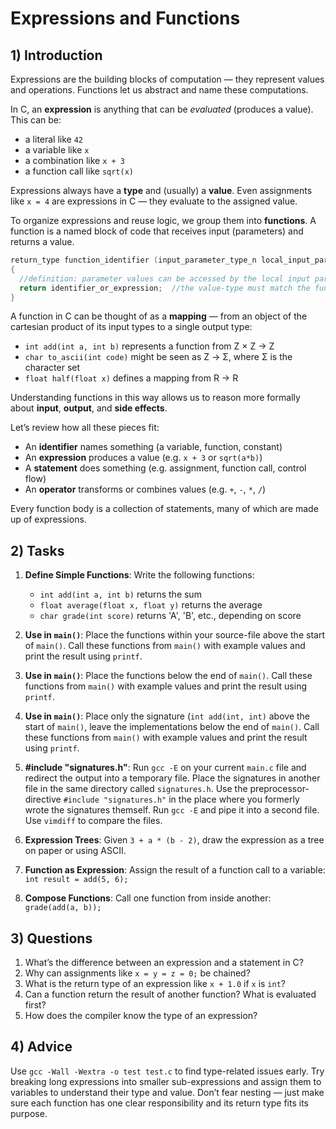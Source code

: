 <!---
{
  "depends_on": ["https://github.com/STEMgraph/67ed6d0b4d7c81918a47a26fdf1d2bfd"],
  "author": "Stephan Bökelmann",
  "first_used": "2025-04-02",
  "keywords": ["C Language", "Expressions", "Functions", "Operators"]
}
--->

# Expressions and Functions

## 1) Introduction
Expressions are the building blocks of computation — they represent values and operations. Functions let us abstract and name these computations.

In C, an **expression** is anything that can be *evaluated* (produces a value). This can be:
- a literal like `42`
- a variable like `x`
- a combination like `x + 3`
- a function call like `sqrt(x)`

Expressions always have a **type** and (usually) a **value**. Even assignments like `x = 4` are expressions in C — they evaluate to the assigned value.

To organize expressions and reuse logic, we group them into **functions**. A function is a named block of code that receives input (parameters) and returns a value. 
```C
return_type function_identifier (input_parameter_type_n local_input_parameter_identifier_n, ...)
{
  //definition: parameter values can be accessed by the local input parameter identifier
  return identifier_or_expression;  //the value-type must match the functions return-type
}
```

A function in C can be thought of as a **mapping** — from an object of the cartesian product of its input types to a single output type:

- `int add(int a, int b)` represents a function from Z × Z → Z
- `char to_ascii(int code)` might be seen as Z → Σ, where Σ is the character set
- `float half(float x)` defines a mapping from R → R

Understanding functions in this way allows us to reason more formally about **input**, **output**, and **side effects**.

Let’s review how all these pieces fit:
- An **identifier** names something (a variable, function, constant)
- An **expression** produces a value (e.g. `x + 3` or `sqrt(a*b)`)
- A **statement** does something (e.g. assignment, function call, control flow)
- An **operator** transforms or combines values (e.g. `+`, `-`, `*`, `/`)

Every function body is a collection of statements, many of which are made up of expressions.

## 2) Tasks
1. **Define Simple Functions**: Write the following functions:
   - `int add(int a, int b)` returns the sum
   - `float average(float x, float y)` returns the average
   - `char grade(int score)` returns 'A', 'B', etc., depending on score

2. **Use in `main()`**: Place the functions within your source-file above the start of `main()`. Call these functions from `main()` with example values and print the result using `printf`.
3. **Use in `main()`**: Place the functions below the end of `main()`. Call these functions from `main()` with example values and print the result using `printf`.
4. **Use in `main()`**: Place only the signature (`int add(int, int)` above the start of `main()`, leave the implementations below the end of `main()`. Call these functions from `main()` with example values and print the result using `printf`.
5. **#include "signatures.h"**: Run `gcc -E` on your current `main.c` file and redirect the output into a temporary file. Place the signatures in another file in the same directory called `signatures.h`. Use the preprocessor-directive `#include "signatures.h"` in the place where you formerly wrote the signatures themself. Run `gcc -E` and pipe it into a second file. Use `vimdiff` to compare the files. 

6. **Expression Trees**: Given `3 + a * (b - 2)`, draw the expression as a tree on paper or using ASCII.

7. **Function as Expression**: Assign the result of a function call to a variable: `int result = add(5, 6);`

8. **Compose Functions**: Call one function from inside another: `grade(add(a, b));`

## 3) Questions
1. What’s the difference between an expression and a statement in C?
2. Why can assignments like `x = y = z = 0;` be chained?
3. What is the return type of an expression like `x + 1.0` if `x` is `int`?
4. Can a function return the result of another function? What is evaluated first?
5. How does the compiler know the type of an expression?

## 4) Advice
Use `gcc -Wall -Wextra -o test test.c` to find type-related issues early. Try breaking long expressions into smaller sub-expressions and assign them to variables to understand their type and value. Don’t fear nesting — just make sure each function has one clear responsibility and its return type fits its purpose.
